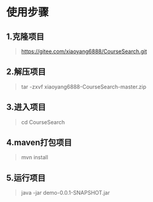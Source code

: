 # 使用步骤
## 1.克隆项目
> https://gitee.com/xiaoyang6888/CourseSearch.git
## 2.解压项目
> tar -zxvf xiaoyang6888-CourseSearch-master.zip
## 3.进入项目
> cd CourseSearch
## 4.maven打包项目
> mvn install
## 5.运行项目
> java -jar demo-0.0.1-SNAPSHOT.jar

